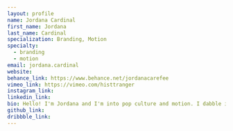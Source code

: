 ```yaml
---
layout: profile
name: Jordana Cardinal
first_name: Jordana
last_name: Cardinal
specialization: Branding, Motion
specialty:
  - branding
  - motion
email: jordana.cardinal
website:
behance_link: https://www.behance.net/jordanacarefee
vimeo_link: https://vimeo.com/histtranger
instagram_link:
linkedin_link:
bio: Hello! I'm Jordana and I'm into pop culture and motion. I dabble in branding and UX, but my passion lies with creating motion pieces.
github_link:
dribbble_link:
---
```

